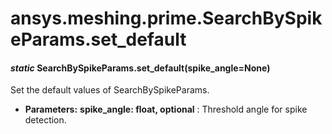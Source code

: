 # ansys.meshing.prime.SearchBySpikeParams.set_default

#### *static* SearchBySpikeParams.set_default(spike_angle=None)

Set the default values of SearchBySpikeParams.

* **Parameters:**
  **spike_angle: float, optional**
  : Threshold angle for spike detection.

<!-- !! processed by numpydoc !! -->
